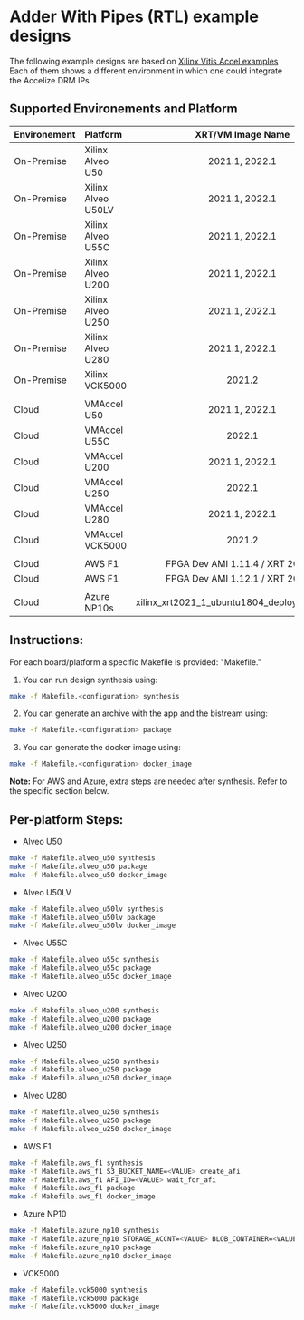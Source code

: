 # Adder With Pipes (RTL) example designs

The following example designs are based on [Xilinx Vitis Accel examples](https://github.com/Xilinx/Vitis_Accel_Examples)
Each of them shows a different environment in which one could integrate the Accelize DRM IPs


## Supported  Environements and Platform

Environement    | Platform           | XRT/VM Image Name  | DockerHub TAG                                 |
:---------------|:-------------------|:------------------:|:---------------------------------------------:|
On-Premise      |Xilinx Alveo U50    |2021.1, 2022.1      | alveo_u50_xrt_2021.1, alveo_u50_xrt_2022.1    |
On-Premise      |Xilinx Alveo U50LV  |2021.1, 2022.1      | alveo_u50lv_xrt_2021.1, alveo_u50lv_xrt_2022.1|
On-Premise      |Xilinx Alveo U55C   |2021.1, 2022.1      | alveo_u55C_xrt_2021.1, alveo_u55C_xrt_2022.1  |
On-Premise      |Xilinx Alveo U200   |2021.1, 2022.1      | alveo_u200_xrt_2021.1, alveo_u200_xrt_2022.1  |
On-Premise      |Xilinx Alveo U250   |2021.1, 2022.1      | alveo_u250_xrt_2021.1, alveo_u250_xrt_2022.1  |
On-Premise      |Xilinx Alveo U280   |2021.1, 2022.1      | alveo_u280_xrt_2021.1, alveo_u280_xrt_2022.1  |
On-Premise      |Xilinx VCK5000      |2021.2              | vck5000_xrt_2021.2                            |
                |                    |                    |                                               |
Cloud           |VMAccel U50         |2021.1, 2022.1      | alveo_u50_xrt_2021.1, alveo_u50_xrt_2022.1    |
Cloud           |VMAccel U55C        |2022.1              | alveo_u55C_xrt_2022.1                         |
Cloud           |VMAccel U200        |2021.1, 2022.1      | alveo_u200_xrt_2021.1, alveo_u200_xrt_2022.1  |
Cloud           |VMAccel U250        |2022.1              | alveo_u250_xrt_2022.1                         |
Cloud           |VMAccel U280        |2021.1, 2022.1      | alveo_u280_xrt_2021.1, alveo_u280_xrt_2022.1  |
Cloud           |VMAccel VCK5000     |2021.2              | vck5000_xrt_2021.2                            |
                |                    |                    |                                               |
Cloud           |AWS F1              |FPGA Dev AMI 1.11.4 / XRT 2021.1 | aws_f1_2021.1                    |
Cloud           |AWS F1              |FPGA Dev AMI 1.12.1 / XRT 2021.2 | aws_f1_2021.2                    |
                |                    |                    |                                               |
Cloud           |Azure NP10s         |xilinx_xrt2021_1_ubuntu1804_deployment_image | azure_np10_2021.1    |


## Instructions:

For each board/platform a specific Makefile is provided: "Makefile.<configuration>"
1. You can run design synthesis using:
```bash
make -f Makefile.<configuration> synthesis
```

2. You can generate an archive with the app and the bistream using:
```bash
make -f Makefile.<configuration> package
```

3. You can generate the docker image using:
```bash
make -f Makefile.<configuration> docker_image
```

**Note:** For AWS and Azure, extra steps are needed after synthesis. Refer to the specific section below.

## Per-platform Steps:

+ Alveo U50
```bash
make -f Makefile.alveo_u50 synthesis
make -f Makefile.alveo_u50 package
make -f Makefile.alveo_u50 docker_image
```

+ Alveo U50LV
```bash
make -f Makefile.alveo_u50lv synthesis
make -f Makefile.alveo_u50lv package
make -f Makefile.alveo_u50lv docker_image
```

+ Alveo U55C
```bash
make -f Makefile.alveo_u55c synthesis
make -f Makefile.alveo_u55c package
make -f Makefile.alveo_u55c docker_image
```

+ Alveo U200
```bash
make -f Makefile.alveo_u200 synthesis
make -f Makefile.alveo_u200 package
make -f Makefile.alveo_u200 docker_image
```

+ Alveo U250
```bash
make -f Makefile.alveo_u250 synthesis
make -f Makefile.alveo_u250 package
make -f Makefile.alveo_u250 docker_image
```

+ Alveo U280
```bash
make -f Makefile.alveo_u250 synthesis
make -f Makefile.alveo_u250 package
make -f Makefile.alveo_u250 docker_image
```

+ AWS F1
```bash
make -f Makefile.aws_f1 synthesis
make -f Makefile.aws_f1 S3_BUCKET_NAME=<VALUE> create_afi
make -f Makefile.aws_f1 AFI_ID=<VALUE> wait_for_afi
make -f Makefile.aws_f1 package
make -f Makefile.aws_f1 docker_image
```

+ Azure NP10
```bash
make -f Makefile.azure_np10 synthesis
make -f Makefile.azure_np10 STORAGE_ACCNT=<VALUE> BLOB_CONTAINER=<VALUE> xclbin_attestation
make -f Makefile.azure_np10 package
make -f Makefile.azure_np10 docker_image
```

+ VCK5000
```bash
make -f Makefile.vck5000 synthesis
make -f Makefile.vck5000 package
make -f Makefile.vck5000 docker_image
```

